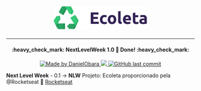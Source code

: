 <h1 align="center">
    <img alt="NextLevelWeek" title="#NextLevelWeek" src="public/assets/logo.svg" width="250px" />
</h1>

---

<h4 align="center"> 
	:heavy_check_mark: NextLevelWeek 1.0 🚀 Done! :heavy_check_mark:
</h4>

</h4>
<p align="center">	
<a href="https://www.linkedin.com/in/jo%C3%A3o-pedro-cordeiro-a2b97319a/">
    <img alt="Made by DanielObara" src="https://img.shields.io/badge/made%20by-JoãoPedroCordeiro-%2304D361">
 </a>
 <a aria-label="Completed" href="https://nextlevelweek.com/aulas/booster/1/edicao/1">
    <img src="https://img.shields.io/badge/NLW-done-brightgreen?logo=data:image/png;base64,iVBORw0KGgoAAAANSUhEUgAAABAAAAAQCAMAAAAoLQ9TAAAALVBMVEVHcExxWsF0XMJzXMJxWcFsUsD///9jRrzY0u6Xh9Gsn9n39fyMecy0qd2bjNJWBT0WAAAABHRSTlMA2Do606wF2QAAAGlJREFUGJVdj1cWwCAIBLEsRU3uf9xobDH8+GZwUYi8i6ucJwrxKE+7D0G9Q4vlYqtmCSjndr4CgCgzlyFgfKfKCVO0LrPKjmiqMxGXkJwNnXskqWG+1oSM+BSwD8f29YLNjvx/OQrn+g99oQSoNmt3PgAAAABJRU5ErkJggg=="></img>
 </a>
 <a href="https://github.com/5626pedro/nlw-0.1/commits/master">
    <img alt="GitHub last commit" src="https://img.shields.io/github/last-commit/5626pedro/nlw-0.1">
 </a>
 
 
</p>

**Next Level Week** - 0.1 -> **NLW** Projeto: Ecoleta proporcionado pela @Rocketseat :rocket: [Rocketseat](http://github.com)
